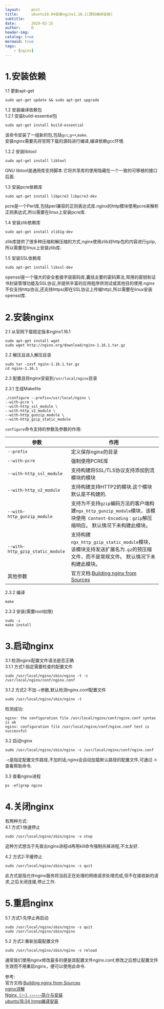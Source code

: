 ```yaml
---
layout:     post
title:      ubuntu18.04安装nginx1.16.1(源码编译安装)
subtitle:   
date:       2020-02-25
author:     D
header-img: 
catalog: true
mermaid: true
tags:
    - [nginx]
---
```


# 1.安装依赖
1.1 更新apt-get
```
sudo apt-get update && sudo apt-get upgrade
```

1.2 安装编译依赖包<br>
1.2.1 安装build-essential包
```
sudo apt-get install build-essential
```
该命令安装了一组新的包,包括`gcc`,`g++`,`make`.<br>
安装nginx需要先将官网下载的源码进行编译,编译依赖gcc环境.

1.2.2 安装libtool
```
sudo apt-get install libtool
```
GNU libtool是通用库支持脚本.它将共享库的使用隐藏在一个一致的可移植的接口后面.

1.3 安装pcre依赖库
```
sudo apt-get install libpcre3 libpcre3-dev
```
pcre是一个Perl库,包括perl兼容的正则表达式库.nginx的http模块使用pcre来解析正则表达式,所以需要在linux上安装pcre库.

1.4 安装zlib依赖库
```
sudo apt-get install zlib1g-dev
```
zlib库提供了很多种压缩和解压缩的方式,nginx使用zlib对http包的内容进行gzip,所以需要在linux上安装zlib库.

1.5 安装SSL依赖库
```
sudo apt-get install libssl-dev
```
openssl是一个强大的安全套接字层密码库,囊括主要的密码算法,常用的密钥和证书封装管理功能及SSL协议,并提供丰富的应用程序供测试或其他目的使用.nginx不仅支持http协议,还支持https(即在SSL协议上传输http),所以需要在linux安装openssl库.

# 2.安装nginx
2.1 从官网下载稳定版本nginx1.16.1
```
sudo apt-get install wget
sudo wget http://nginx.org/download/nginx-1.16.1.tar.gz
```
2.2 解压且进入解压目录
```
sudo tar -zxvf nginx-1.16.1.tar.gz
cd nginx-1.16.1
```
2.3 配置且将nginx安装到`/usr/local/nginx`目录

2.3.1 生成Makefile
```
./configure --prefix=/usr/local/nginx \
--with-pcre \
--with-http_ssl_module \
--with-http_v2_module \
--with-http_gunzip_module \
--with-http_gzip_static_module 
```

`configure`命令支持的参数及参数的作用:

|参数|作用|
|-|-|
|`--prefix`|定义保存nginx的目录|
|`--with-pcre`|强制使用PCRE库|
|`--with-http_ssl_module`|支持构建将SSL/TLS协议支持添加到流模块的模块|
|`--with-http_v2_module`|支持构建支持HTTP2的模块.这个模块默认是不构建的.|
|`--with-http_gunzip_module`|支持为不支持`gzip`编码方法的客户端构建`ngx_http_gunzip_module`模块，该模块使用` Content-Encoding：gzip`解压缩响应。 默认情况下未构建此模块。|
|`--with-http_gzip_static_module`|支持构建`ngx_http_gzip_static_module`模块，该模块支持发送扩展名为`.gz`的预压缩文件，而不是常规文件。 默认情况下未构建此模块。|
|其他参数|官方文档:[Building nginx from Sources](http://nginx.org/en/docs/configure.html)|

2.3.2 编译 
```
make 
```
2.3.3 安装(需要root权限)
```
sudo -i  
make install
```
# 3.启动nginx
3.1 检测nginx配置文件语法是否正确<br>
3.1.1 方式1:指定需要检查的配置文件
```
sudo /usr/local/nginx/sbin/nginx -t -c /usr/local/nginx/conf/nginx.conf
```
3.1.2 方式2:不加`-c`参数,默认检测nginx.conf配置文件
```
sudo /usr/local/nginx/sbin/nginx -t
```
检测成功:
```
nginx: the configuration file /usr/local/nginx/conf/nginx.conf syntax is ok
nginx: configuration file /usr/local/nginx/conf/nginx.conf test is successful
```
3.2 启动nginx
```
sudo /usr/local/nginx/sbin/nginx -c /usr/local/nginx/conf/nginx.conf
```
`-c`是指定配置文件路径,不加的话,nginx会自动加载默认路径的配置文件,可通过`-h`查看帮助命令.

3.3 查看nginx进程
```
ps -ef|grep nginx
```
# 4.关闭nginx
有两种方式:<br>
4.1 方式1:快速停止
```
sudo /usr/local/nginx/sbin/nginx -s stop
```
这种方式想当于先查出nginx进程id再用kill命令强制杀掉进程,不太友好.

4.2 方式2:平缓停止
```
sudo /usr/local/nginx/sbin/nginx -s quit
```
此方式是指允许nginx服务将当前正在处理的网络请求处理完成,但不在接收新的请求,之后关闭连接,停止工作.

# 5.重启nginx
5.1 方式1:先停止再启动
```
sudo /usr/local/nginx/sbin/nginx -s quit
sudo /usr/local/nginx/sbin/nginx 
```
5.2 方式2:重新加载配置文件
```
sudo /usr/local/nginx/sbin/nginx -s reload
```
通常我们使用nginx修改最多的便是其配置文件nginx.conf,修改之后想让配置文件生效而不用重启nginx，便可以使用此命令.

参考:<br>
官方文档:[Building nginx from Sources](http://nginx.org/en/docs/configure.html)<br>
[nginx详解](https://cnblogs.com/qiulovelinux/p/10417477.html)<br>
[Nginx（一）------简介与安装](https://www.cnblogs.com/ysocean/p/9384877.html)<br>
[ubuntu18.04 lnmp编译安装](https://jianshu.com/p/157fb7f28bf7)<br>


